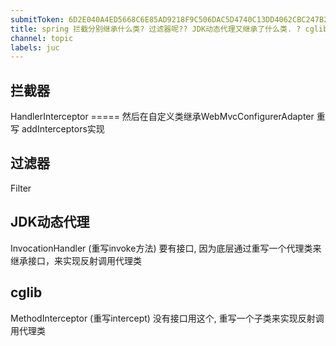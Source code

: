 ```yaml
---
submitToken: 6D2E040A4ED5668C6E85AD9218F9C506DAC5D4740C13DD4062CBC247B2FD5F08
title: spring 拦截分别继承什么类? 过滤器呢?? JDK动态代理又继承了什么类. ? cglib呢?
channel: topic
labels: juc
---
```


## 拦截器
HandlerInterceptor ===== 然后在自定义类继承WebMvcConfigurerAdapter 重写 addInterceptors实现

## 过滤器

Filter

## JDK动态代理
InvocationHandler (重写invoke方法)
要有接口, 因为底层通过重写一个代理类来继承接口，来实现反射调用代理类

## cglib
MethodInterceptor (重写intercept)
没有接口用这个, 重写一个子类来实现反射调用代理类